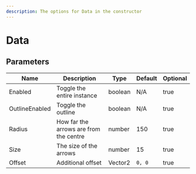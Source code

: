 ```yaml
---
description: The options for Data in the constructor
---
```


# Data

## Parameters

<table><thead><tr><th>Name</th><th>Description</th><th>Type</th><th>Default</th><th data-type="checkbox">Optional</th></tr></thead><tbody><tr><td>Enabled</td><td>Toggle the entire instance</td><td>boolean</td><td>N/A</td><td>true</td></tr><tr><td>OutlineEnabled</td><td>Toggle the outline</td><td>boolean</td><td>N/A</td><td>true</td></tr><tr><td>Radius</td><td>How far the arrows are from the centre</td><td>number</td><td>150</td><td>true</td></tr><tr><td>Size</td><td>The size of the arrows</td><td>number</td><td>15</td><td>true</td></tr><tr><td>Offset</td><td>Additional offset</td><td>Vector2</td><td><code>0, 0</code></td><td>true</td></tr></tbody></table>
